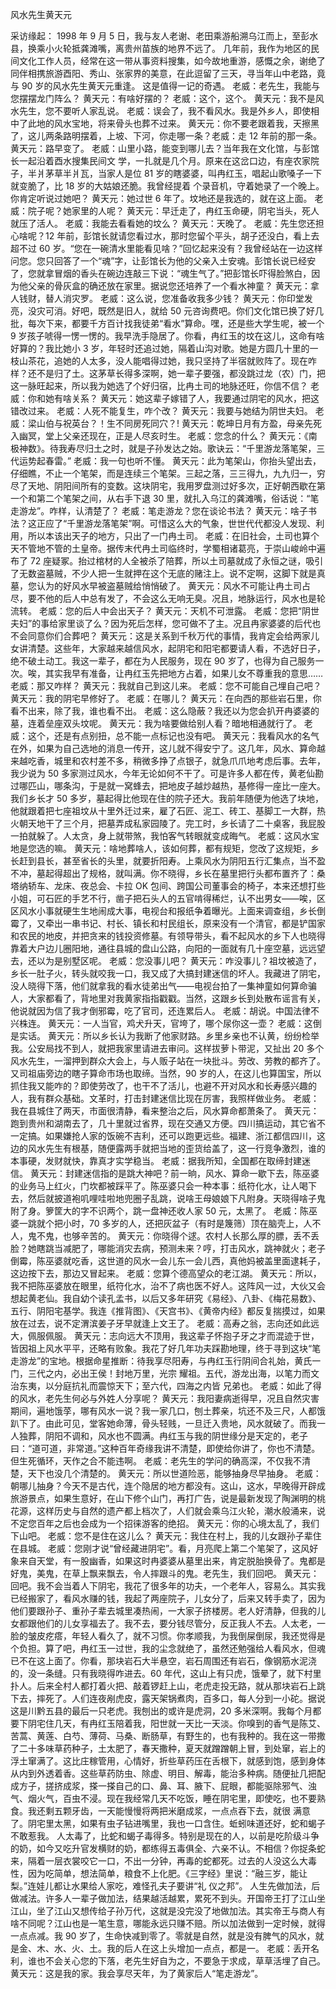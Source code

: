 ﻿风水先生黄天元

采访缘起： 
   1998 年 9 月 5 日，我与友人老谢、老田乘游船溯乌江而上，至彭水县，换乘小火轮抵龚滩嘴，离贵州苗族的地界不远了。
   几年前，我作为地区的民间文化工作人员，经常在这一带从事资料搜集，如今故地重游，感慨之余，谢绝了同伴相携旅游酉阳、秀山、张家界的美意，在此逗留了三天，寻当年山中老路，竟与 90 岁的风水先生黄天元重逢。
   这是值得一记的奇遇。 
   老威：老先生，我能与您摆摆龙门阵么？ 
   黄天元：有啥好摆的？ 
   老威：这个，这个。 
   黄天元：我不是风水先生，您不要听人家乱说。 
   老威：误会了，我不看风水。我是外乡人，即使相中了此地的风水宝地，将来骨头也葬不过来。 
   黄天元：你不要老跟着我，天擦黑了，这儿两条路明摆着，上坡、下河，你走哪一条？老威：走 12 年前的那一条。 
   黄天元：路早变了。 
   老威：山里小路，能变到哪儿去？当年我在文化馆，与彭馆长一起沿着酉水搜集民间文
   学，一扎就是几个月。原来在这岔口边，有座农家院子，半爿茅草半爿瓦，当家人是位 81
   岁的瞎婆婆，叫冉红玉，唱起山歌嗓子一下就变脆了，比 18 岁的大姑娘还脆。我曾经提着
   个录音机，守着她录了一个晚上。你肯定听说过她吧？ 
   黄天元：她过世 6 年了。坟地还是我选的，就在这上面。 
   老威：院子呢？她家里的人呢？ 
   黄天元：早迁走了，冉红玉命硬，阴宅当头，死人就压了活人。 
   老威：我能去看看她的坟么？ 
   黄天元：天晚了。 
   老威：先生您还担心啥呢？12 年前，彭馆长就请您看过水，那时您留个平头，胡子还没白，看上去超不过 60 岁。“您在一碗清水里能看见啥？”回忆起来没有？我曾经站在一边这样问您。您只回答了一个“魂”字，让彭馆长为他的父亲入土安魂。彭馆长说已经安了，您就拿冒烟的香头在碗边连敲三下说：“魂生气了。”把彭馆长吓得脸煞白，因为他父亲的骨灰盒的确还放在家里。据说您还培养了一个看水神童？ 
   黄天元：拿人钱财，替人消灾罗。 
   老威：这么说，您准备收我多少钱？ 
   黄天元：你印堂发亮，没灾可消。好吧，既然是旧人，就给 50 元咨询费吧。你们文化馆已换了好几批，每次下来，都要千方百计找我徒弟“看水”算命。嘿，还是些大学生呢，被一个 9 岁孩子唬得一愣一愣的。我早洗手隐居了。你看，冉红玉的坟在这儿，这命有啥好算的？我比她小 3 岁，年轻时还追过她，隔着山沟对歌。她是方圆几十里的一枝山茶花，追她的人太多，没人能唱得过她，我只坚持了半宿就败阵了。现在咋样？还不是归了土。这茅草长得多深啊，她一辈子要强，都没跳过龙（农）门，把这一脉旺起来，所以我为她选了个好归宿，比冉土司的地脉还旺，你信不信？ 
   老威：你和她有啥关系？ 
   黄天元：她这辈子嫁错了人，我要通过阴宅的风水，把这错改过来。 老威：人死不能复生，咋个改？ 
   黄天元：我要与她结为阴世夫妇。 
   老威：梁山伯与祝英台？！生不同房死同穴？! 
   黄天元：乾坤日月有方盈，母亲先死入幽冥，堂上父亲还现在，正是人尽亥时生。
   老威：您念的什么？ 
   黄天元：《南极神数》。待我寿尽归土之时，就是子孙发达之始。歌诀云：“千里游龙落笔架，三代运势起春雷。” 
   老威：我一句也听不懂。 
   黄天元：此为笔架山，你抬头望出去，仔细瞧，不止一个笔架，而是连续三个笔架。三起之落，三三得九，九九归一，穷尽了天地、阴阳间所有的变数。这块阴宅，我用罗盘测过好多次，正好朝西歇在第一个和第二个笔架之间，从右手下退 30 里，就扎入乌江的龚滩嘴，俗话说：“笔走游龙”。咋样，认清楚了？ 
   老威：笔走游龙？您在谈论书法？ 
   黄天元：啥子书法？这正应了“千里游龙落笔架”啊。可惜这么大的气象，世世代代都没人发现、利用，所以本该出天子的地方，只出了一门冉土司。 
   老威：在旧社会，土司也算个天不管地不管的土皇帝。据传末代冉土司临终时，学蜀相诸葛亮，于崇山峻岭中遍布了 72 座疑冢。抬过棺材的人全被杀了陪葬，所以土司墓就成了永恒之谜，吸引了无数盗墓贼，不少人把一生就押在这个无底的赌注上。说不定啊，这脚下就是真墓，您认为的好风水早被盗墓贼给悄悄破了。 
   黄天元：风水不可能让冉土司占尽，要不他的后人中总有发了，不会这么无响无臭。况且，地脉运行，风水也是轮流转。 
   老威：您的后人中会出天子？ 
   黄天元：天机不可泄露。 
   老威：您把“阴世夫妇”的事给家里谈了么？因为死后怎样，您可做不了主。况且冉家婆婆的后代也不会同意你们合葬吧？ 
   黄天元：这是关系到千秋万代的事情，我肯定会给两家儿女讲清楚。这些年，大家越来越信风水，起阴宅和阳宅都要请人看，不选好日子，绝不破土动工。我这一辈子，都在为人民服务，现在 90 岁了，也得为自己服务一次。唉，其实我早有准备，让冉红玉先把地方占着，如果儿女不尊重我的意思…… 
   老威：那又咋样？ 
   黄天元：我就自己到这儿来。 
   老威：您不可能自己埋自己吧？ 
   黄天元：我的阴宅早修好了。 
   老威：在哪儿？ 
   黄天元：在向西的那些岩石里，你看不出来，除了我，谁也看不出。 
   老威：这么隐蔽？我还以为您会扒开冉婆婆的墓，连着垒座双头坟呢。 
   黄天元：我为啥要做给别人看？暗地相通就行了。 
   老威：这个，还是有点别扭，总不能一点标记也没有吧。 
   黄天元：我看风水的名气在外，如果为自己选地的消息一传开，这儿就不得安宁了。这几年，风水、算命越来越吃香，城里和农村差不多，稍微多挣了点银子，就急爪爪地考虑后事。去年，我少说为 50 多家测过风水，今年无论如何不干了。可是许多人都在传，黄老仙勘过哪匹山，哪条沟，于是就一窝蜂去，把地皮子越炒越热，基修得一座比一座大。我们乡长才 50 多岁，墓起得比他现在住的院子还大。我前年随便为他选了块地，他就跟着把七座祖坟从十里外迁过来，雇了石匠、泥工、砖工、基脚工一大群，热火朝天地干了三个月，把墓弄成私家园陵了。完工时，乡长请了二十桌客，我屁股一拍就躲了。人太贪，身上就带煞，我怕客气转眼就变成晦气。 
   老威：这风水宝地是您选的嘛。 
   黄天元：啥地葬啥人，该如何葬，都有规矩，您改了这规矩，乡长赶到县长，甚至省长的头里，就要折阳寿。上乘风水为阴阳五行汇集点，当不盈不冲，墓起得超出了规格，就叫满。你不晓得，乡长在墓里把行头都布置齐了：桑塔纳轿车、龙床、夜总会、卡拉 OK 包间、跨国公司董事会的椅子，本来还想打些小姐，可石匠的手艺不行，凿子把石头人的五官啃得稀烂，认不出男女——唉，区区风水小事就硬生生地闹成大事，电视台和报纸争着曝光。上面来调查组，乡长倒霉了，又牵出一串书记、村长、镇长和村民组长，原来没有一个清官，都是铲国家和农民的地皮，并把贪来的钱投资修墓。有领导带头，看不起风水的乡下人也晓得靠着大户边儿圈阳地，通往县城的盘山公路，向阳的一面就有几十座空墓，远远望去，还以为是别墅区呢。 
   老威：您没事儿吧？ 
   黄天元：咋没事儿？祖坟被造了，乡长一肚子火，转头就咬我一口，我又成了大搞封建迷信的坏人。我藏进了阴宅，没人晓得下落，他们就拿我的看水徒弟出气——电视台拍了一集神童如何算命骗人，大家都看了，背地里对我黄家指指戳戳。当然，这跟乡长到处散布谣言有关，他说就因为信了我才倒邪霉，吃了官司，还连累后人。 
   老威：胡说。中国法律不兴株连。 
   黄天元：一人当官，鸡犬升天，官垮了，哪个尿你这一壶？ 
   老威：这倒是实话。 
   黄天元：所以乡长认为我断了他家财路。乡里乡亲也不认黄，纷纷检举我。公安局找不到人，就把我家里请进去审问。这样拔萝卜带泥，又扯出 20 多个风水先生，一溜押到群众大会上，与人贩子站在一块批斗。劳改、劳教的都齐了。又司祖庙旁边的瞎子算命市场也取缔。当然，90 岁的人，在这儿也算国宝，所以抓住我又能咋的？即使劳改了，也干不了活儿，也避不开对风水和长寿感兴趣的人，我有群众基础。文革时，打击封建迷信比现在厉害，我照样做业务。 
   老威：我在县城住了两天，市面很清静，看来整治之后，风水算命都萧条了。 
   黄天元：跑到贵州和湖南去了，几十里就过省界，现在交通又方便。四川搞运动，其它省不一定搞。如果嫌抢人家的饭碗不吉利，还可以跑更远些。福建、浙江都信四川，这边的风水先生有根基，随便露两手就把当地的歪货给盖了，这一行竞争激烈，谁的本事硬，发财就快，靠真才实学稳当。 
   老威：据我所知，全国都在取缔封建迷信。 
   黄天元：封建迷信指的是跳大神吧？前一晌，风水、算命一歇下去，陈巫婆的业务马上红火，门坎都被踩平了。陈巫婆只会一种本事：纸符化水，让人喝下去，然后就披道袍叽哩哇啦地兜圈子乱跳，说啥王母娘娘下凡附身。天晓得啥子鬼附了身。箩筐大的字不识两个，跳一盘神还收人家 50 元，太黑了。 
   老威：陈巫婆一跳就个把小时，70 多岁的人，还把灰盆子（有时是篾筛）顶在脑壳上，人不人，鬼不鬼，也够辛苦的。 
   黄天元：你晓得个逑。农村人长那么厚的膘，丢不丢脸？她瞎跳当减肥了，哪能消灾去病，预测未来？哼，打击风水，跳神就火；老子倒霉，陈巫婆就吃香，这世道的风水一会儿东一会儿西，真他妈被盖里面逮耗子，这边按下去，那边又冒起来。 
   老威：您算个德高望众的老江湖。 
   黄天元：所以，我不把陈巫婆放在眼里，纸符化水，治不了病也医不好人。这阵风一过，大伙又会想起黄老仙。我自幼个读孔孟书，以后又多年研究《易经》、八卦、《梅花易数》、五行、阴阳宅基学。我连《推背图》、《天宫书》、《黄帝内经》都反复揣摸过，如果放在过去，说不定渭滨姜子牙早就逢上文王了。 
   老威：高寿之翁，志向还如此远大，佩服佩服。 
   黄天元：志向远大不顶用，我这辈子怀抱子牙之才而混迹于世，皆因祖上风水平平，还略有败象。我花了好几年功夫踩勘地理，终于寻到这块“笔走游龙”的宝地。根据命星推断：待我享尽阳寿，与冉红玉行阴间合礼始，黄氏一门，三代之内，必出王侯！封地万里，光宗 耀祖。五代，游龙出海，以笔力而文治东夷，以分庭抗礼而震惊天下；至六代，四海之内皆 兄弟也。 
   老威：如此了得的风水，老先生何必与外姓人分享呢？ 
   黄天元：我阳妻病逝得早，况且自然灾害期间，遍地饿莩，哪有风水一说？我一家几口，刨土葬亲，坑还不及三尺，人都饿趴下了。由此可见，堂客她命薄，骨头轻贱，一旦迁入贵地，风水就破了。而我一人独葬，阴阳不调和，风水也不圆满。冉红玉与我的阴世缘分是天定的，老子曰：“道可道，非常道。”这种百年奇缘我讲不清楚，即使给你讲了，你也不清楚。但生死循环，天作之合不能违啊。 
   老威：老先生的学问的确高深，不仅我不清楚，天下也没几个清楚的。 
   黄天元：所以世道险恶，能够抽身尽早抽身。 
   老威：朝哪儿抽身？今天不是古代，连个隐居的地方都没有。这山，这水，早晚得开辟成旅游景点，如果生意好，在山下修个山门，再打广告，说是最新发现了陶渊明的桃花源，这样历史与自然的遗产都上档次了，人们就会乘乌江火轮，潮水般涌来，说不定您百年之后也会成为一个招徕游客的绝招。 
   黄天元：你的心境太乱了，我们下山吧。 
   老威：您不是住在这儿么？ 
   黄天元：我住在村上，我的儿女跟孙子辈住在县城。 
   老威：您刚才说“曾经藏进阴宅”。看，月亮爬上第二个笔架了，这风好象来自天堂，有一股幽香，如果这时冉婆婆从墓里出来，肯定脱胎换骨了。鬼都是好鬼，美鬼，在草上飘来飘去，令人摔跟斗的鬼。老先生，我们回吧。 
   黄天元：回吧。我不会当着人下阴宅，我花了很多年的功夫，一个老年人，容易么。其实我已经搬家了，看风水赚的钱，我起了两座院子，儿女分了，后来又转手卖了，因为他们要跟孙子、重孙子辈去城里凑热闹，一大家子挤楼房。老人好清静，但我的儿女都跟他们的儿女享福去了。我不去，要分钱尽管分，反正我人不去。人太老，一脸的皱皮疙瘩，年轻人看久了，就不习惯。你孝顺我，为我倒屎倒尿，我还觉得是个负担。算了吧，冉红玉一过世，我的尘念就绝了，虽然还勉强给人看风水，但魂已不在这上面了。你看，那块岩石大半悬空，岩石周围还有岩石，像钢筋水泥浇的，没一条缝。只有我晓得咋进去。60 年代，这山上有只虎，饿晕了，就下村里扑人。后来全村人都打着火把、敲着锣赶上山，老虎走投无路，就从那块岩石上跳下去，摔死了。人们连夜剐虎皮，露天架锅煮肉，百多口，每人分到一小砣。据说这是川黔五县的最后一只老虎。我刨出的或许是虎洞，20 多米深啊。我每个月都要下阴宅住几天，有冉红玉陪着我，阳世就一天比一天淡。你嗅到的香气是陈艾、苦蒿、黄莲、白芍、薄荷、马桑、断肠草，有野生的，也有我种的。我在这一带撒了二十多味草药种子，土太肥了，春天撒种，夏天就蹭蹭朝上冒，到处窜，岩上的浮土窜满了。这比庄稼管用，心情好，折些草药压在舌根下，就感到饱，感到身体从内到外透着香。这些草药防虫、除虚、明目、解毒，能治多种病。随便扯几把配成方子，搓挤成浆，搽一搽自己的口、鼻、耳、腋下、屁眼，都能驱除邪气、浊气、烟火气，百虫不浸。现在我经常几天不吃饭，睡在阴宅里，即使吃，也不要熟食。我还剩五颗牙齿，一天能慢慢将两把米磨成浆，一点点吞下去，就很 满意了。阴宅里太黑，如果有虫子钻进嘴里，我也一口含住。蚯蚓味道还好，蛇和蝎子不敢惹我。 
   人太毒了，比蛇和蝎子毒得多。特别是现在的人，以前是吃阶级斗争的奶，如今又吃升官发横财的奶，都练得五毒俱全、六亲不认。不相信？你捉条蛇来，隔着一层衣裳咬它一口，不出一分钟，再毒的蛇都死。过去的人没这么大毒性，因为吃简单，想法简单，粮食不上化肥。《三字经》里说：“融三岁，能让梨。”连娃儿都让水果给人家吃，难怪孔夫子要讲“礼 仪之邦”。 
   人生先做加法，后做减法。许多人一辈子做加法，结果越活越累，累死不到头。开国帝王打了江山坐江山，坐了江山又想传给子孙万代，这就是没完没了地做加法。其实帝王与商人有啥不同呢？江山也是一笔生意，哪能永远只赚不赔。所以加法做到一定时候，就得一点点减。我 90 岁了，生命快减到零了。零就是自然，就是没有脾气的风水，就是金、木、水、火、土。我的后人在这上头增加一点点，都是一。 
   老威：丢开名利，谁也不会关心您的下落，老先生好自为之，不要急于求成，草草活埋了自己。 
   黄天元：这是我的家。我会享尽天年，为了黄家后人“笔走游龙”。 
